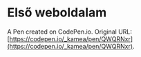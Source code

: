 # Első weboldalam

A Pen created on CodePen.io. Original URL: [https://codepen.io/_kamea/pen/QWQRNxr](https://codepen.io/_kamea/pen/QWQRNxr).

